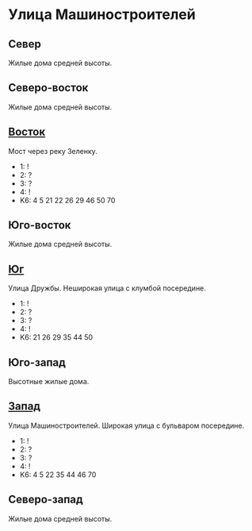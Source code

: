 # Улица Машиностроителей

## Север

Жилые дома средней высоты.

## Северо-восток

Жилые дома средней высоты.

## [Восток](./540050.md)

Мост через реку Зеленку.

* 1:    !
* 2:    ?
* 3:    ?
* 4:    !
* K6:   4   5   21  22  26  29  46  50  70

## Юго-восток

Жилые дома средней высоты.

## [Юг](./530060.md)

Улица Дружбы.
Неширокая улица с клумбой посередине.

* 1:    !
* 2:    ?
* 3:    ?
* 4:    !
* K6:   21  26  29  35  44  50

## Юго-запад

Высотные жилые дома.

## [Запад](./520050.md)

Улица Машиностроителей.
Широкая улица с бульваром посередине.

* 1:    !
* 2:    ?
* 3:    ?
* 4:    !
* K6:   4   5   22  35  44  46  70

## Северо-запад

Жилые дома средней высоты.
